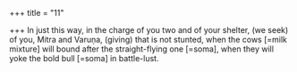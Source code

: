 +++
title = "11"

+++
In just this way, in the charge of you two and of your shelter, (we seek)  of you, Mitra and Varuṇa, (giving) that is not stunted,
when the cows [=milk mixture] will bound after the straight-flying one  [=soma], when they will yoke the bold bull [=soma] in battle-lust.